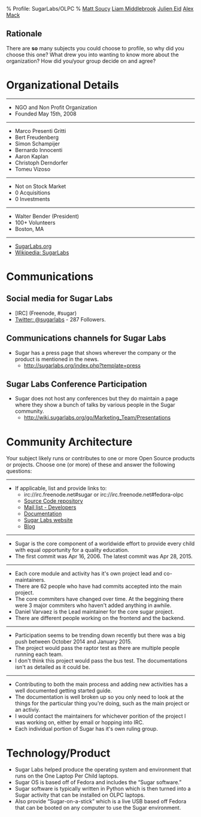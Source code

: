 % Profile: SugarLabs/OLPC
% [Matt Soucy](mailto:msoucy@csh.rit.edu)
  [Liam Middlebrook](mailto:liammiddlebrook@gmail.com)
  [Julien Eid](mailto:jeid@csh.rit.edu)
  [Alex Mack](mailto:amm4108@rit.edu)


## Rationale

There are **so** many subjects you could choose to profile, so why did you choose this one?
What drew you into wanting to know more about the organization?
How did you/your group decide on and agree?


# Organizational Details

---

- NGO and Non Profit Organization
- Founded May 15th, 2008

---

- Marco Presenti Gritti
- Bert Freudenberg
- Simon Schampijer
- Bernardo Innocenti
- Aaron Kaplan
- Christoph Derndorfer
- Tomeu Vizoso

---

- Not on Stock Market
- 0 Acquisitions
- 0 Investments

---

- Walter Bender (President)
- 100+ Volunteers
- Boston, MA

---

- [SugarLabs.org](http://sugarlabs.org)
- [Wikipedia: SugarLabs](http://en.wikipedia.org/wiki/Sugar_Labs)


# Communications

## Social media for Sugar Labs

- [IRC] (Freenode, #sugar)
- [Twitter: @sugarlabs](https://twitter.com/sugarlabs) - 287 Followers.

## Communications channels for Sugar Labs

- Sugar has a press page that shows wherever the company or the product is mentioned in the news.
    - <http://sugarlabs.org/index.php?template=press>

## Sugar Labs Conference Participation

- Sugar does not host any conferences but they do maintain a page where they show a bunch of talks by various people in the Sugar community.
    - <http://wiki.sugarlabs.org/go/Marketing_Team/Presentations>

# Community Architecture

Your subject likely runs or contributes to one or more Open Source products or projects. Choose one (or more) of these and answer the following questions:

---

- If applicable, list and provide links to:
	- irc://irc.freenode.net#sugar or irc://irc.freenode.net#fedora-olpc
	- [Source Code repository](https://github.com/sugarlabs/sugar)
	- [Mail list - Developers](http://lists.sugarlabs.org/listinfo/sugar-devel)
	- [Documentation](http://wiki.sugarlabs.org/go/Welcome_to_the_Sugar_Labs_wiki)
    - [Sugar Labs website](https://www.sugarlabs.org/)
	- [Blog](http://planet.sugarlabs.org/)

---

- Sugar is the core component of a worldwide effort to provide every child with equal opportunity for a quality education.
- The first commit was Apr 16, 2006. The latest commit was Apr 28, 2015.

---

- Each core module and activity has it's own project lead and co-maintainers.
- There are 62 people who have had commits accepted into the main project.
- The core commiters have changed over time. At the beggining there were 3 major commiters who haven't added anything in awhile.
- Daniel Varvaez is the Lead maintainer for the core sugar project.
- There are different people working on the frontend and the backend.

---

- Participation seems to be trending down recently but there was a big push between October 2014 and January 2015.
- The project would pass the raptor test as there are multiple people running each team.
- I don't think this project would pass the bus test. The documentations isn't as detailed as it could be.

---

- Contributing to both the main process and adding new activities has a well documented getting started guide.
- The documentation is well broken up so you only need to look at the things for the particular thing you're doing, such as the main project or an activiy.
- I would contact the maintainers for whichever porition of the project I was working on, either by email or hopping into IRC.
- Each individual portion of Sugar has it's own ruling group.


# Technology/Product

- Sugar Labs helped produce the operating system and environment that runs on the One Laptop Per Child laptops.
- Sugar OS is based off of Fedora and includes the “Sugar software.”
- Sugar software is typically written in Python which is then turned into a Sugar activity that can be installed on OLPC laptops.
- Also provide “Sugar-on-a-stick” which is a live USB based off Fedora that can be booted on any computer to use the Sugar environment.
